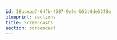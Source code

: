 ```yaml
---
id: 18bceaa7-64fb-4587-9e0e-b52e8de52f8e
blueprint: sections
title: Screencasts
section: screencast
---
```

